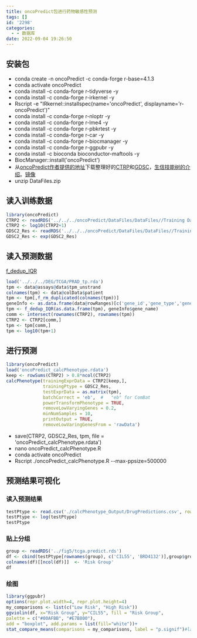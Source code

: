```yaml
---
title: oncoPredict包进行药物敏感性预测
tags: []
id: '2298'
categories:
  - - 数据库
date: 2022-09-04 19:26:50
---
```


## 安装包

*   conda create -n oncoPredict -c conda-forge r-base=4.1.3
*   conda activate oncoPredict
*   conda install -c conda-forge r-tidyverse -y
*   conda install -c conda-forge r-irkernel -y
*   Rscript -e "IRkernel::installspec(name='oncoPredict', displayname='r-oncoPredict')"
*   conda install -c conda-forge r-nloptr -y
*   conda install -c conda-forge r-lme4 -y
*   conda install -c conda-forge r-pbkrtest -y
*   conda install -c conda-forge r-car -y
*   conda install -c conda-forge r-biocmanager -y
*   conda install -c conda-forge r-ggpubr -y
*   conda install -c bioconda bioconductor-maftools -y
*   BiocManager::install('oncoPredict')
*   从[oncoPredict作者提供的地址](https://osf.io/c6tfx/)下载整理好的[CTRP](http://portals.broadinstitute.org/ctrp.v2.1/)和[GDSC](https://www.cancerrxgene.org/)，[生信技能树的介绍](https://mp.weixin.qq.com/s?__biz=MzAxMDkxODM1Ng==&mid=2247507359&idx=1&sn=e1b1602338792b6bbd7283bbcc07fe81&scene=21#wechat_redirect)。[镜像](https://share.limour.top/d/data/oncoPredict/DataFiles.zip)
*   unzip DataFiles.zip

## 读入训练数据

```R
library(oncoPredict)
CTRP2 <- readRDS('../../../oncoPredict/DataFiles/DataFiles//Training Data/CTRP2_Expr (TPM, not log transformed).rds')
CTRP2 <- log10(CTRP2+1)
GDSC2_Res <- readRDS('../../../oncoPredict/DataFiles/DataFiles//Training Data/CTRP2_Res.rds')
GDSC2_Res <- exp(GDSC2_Res)
```

## 读入预测数据

[f\_dedup\_IQR](https://occdn.limour.top/2157.html)

```R
load('../../../DEG/TCGA/PRAD_tp.rda')
tpm <- data@assays@data$tpm_unstrand
colnames(tpm) <- data@colData$patient
tpm <- tpm[,f_rm_duplicated(colnames(tpm))]
geneInfo <- as.data.frame(data@rowRanges)[c('gene_id','gene_type','gene_name')]
tpm <- f_dedup_IQR(as.data.frame(tpm), geneInfo$gene_name)
comm <- intersect(rownames(CTRP2), rownames(tpm))
CTRP2 <- CTRP2[comm,]
tpm <- tpm[comm,]
tpm <- log10(tpm+1)
```

## 进行预测

```R
library(oncoPredict)
load('oncoPredict_calcPhenotype.rdata')
keep <- rowSums(CTRP2) > 0.8*ncol(CTRP2)
calcPhenotype(trainingExprData = CTRP2[keep,],
              trainingPtype = GDSC2_Res,
              testExprData = as.matrix(tpm),
              batchCorrect = 'eb',  #   "eb" for ComBat  
              powerTransformPhenotype = TRUE,
              removeLowVaryingGenes = 0.2,
              minNumSamples = 10, 
              printOutput = TRUE, 
              removeLowVaringGenesFrom = 'rawData')
```

*   save(CTRP2, GDSC2\_Res, tpm, file = 'oncoPredict\_calcPhenotype.rdata')
*   nano oncoPredict\_calcPhenotype.R
*   conda activate oncoPredict
*   Rscript ./oncoPredict\_calcPhenotype.R --max-ppsize=500000

## 预测结果可视化

### 读入预测结果

```R
testPtype <- read.csv('./calcPhenotype_Output/DrugPredictions.csv', row.names = 1)
testPtype <- log(testPtype)
testPtype
```

### 贴上分组

```R
group <- readRDS('../fig5/tcga.predict.rds')
df <- cbind(testPtype[rownames(group), c('CIL55', 'BRD4132')],group$group)
colnames(df)[[ncol(df)]]  <- 'Risk Group'
df
```

### 绘图

```R
library(ggpubr)
options(repr.plot.width=4, repr.plot.height=4)
my_comparisons <- list(c("Low Risk", "High Risk"))
ggviolin(df, x="Risk Group", y="CIL55", fill = "Risk Group", 
palette = c("#00AFBB", "#E7B800"), 
add = "boxplot", add.params = list(fill="white"))+ 
stat_compare_means(comparisons = my_comparisons, label = "p.signif")#label这里表示选择显著性标记（星号） 
```